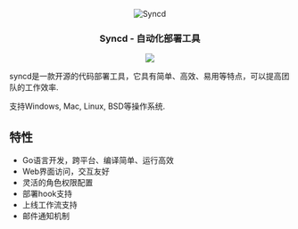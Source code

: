 <p align="center">
	<img src="https://raw.githubusercontent.com/dreamans/syncd/master/resource/logo.png" alt="Syncd">
</p>
<h3 align="center">Syncd - 自动化部署工具</h3>
<p align="center">
  <a href="https://travis-ci.org/dreamans/syncd"><img src="https://travis-ci.org/dreamans/syncd.svg?branch=master" /></a>
</p>

syncd是一款开源的代码部署工具，它具有简单、高效、易用等特点，可以提高团队的工作效率.

支持Windows, Mac, Linux, BSD等操作系统.

## 特性

- Go语言开发，跨平台、编译简单、运行高效
- Web界面访问，交互友好
- 灵活的角色权限配置
- 部署hook支持
- 上线工作流支持
- 邮件通知机制

